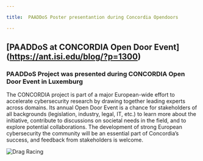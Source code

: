 ```yaml
---

title:  PAADDoS Poster presentantion during Concordia Opendoors

---
```



## [PAADDoS at CONCORDIA Open Door Event] (https://ant.isi.edu/blog/?p=1300)


### PAADDoS Project was presented during CONCORDIA Open Door Event in Luxemburg

The CONCORDIA project is part of a major European-wide effort to accelerate cybersecurity research by drawing together leading experts across domains. Its annual Open Door Event is a chance for stakeholders of all backgrounds (legislation, industry, legal, IT, etc.) to learn more about the initiative, contribute to discussions on societal needs in the field, and to explore potential collaborations. The development of strong European cybersecurity the community will be an essential part of Concordia’s success, and feedback from stakeholders is welcome.


![Drag Racing](../img/2019-10-17-concordia-opendoor-leandro)

